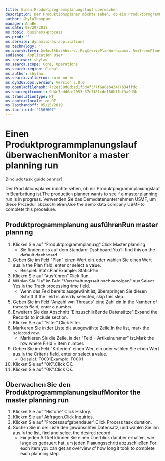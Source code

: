 ```yaml
---
title: Einen Produktprogrammplanungslauf überwachen
description: Der Produktionsplaner möchte sehen, ob ein Produktprogrammplanungslauf in Bearbeitung ist.
author: ShylaThompson
manager: AnnBe
ms.date: 08/29/2018
ms.topic: business-process
ms.prod: ''
ms.service: dynamics-ax-applications
ms.technology: ''
ms.search.form: DefaultDashboard, ReqCreatePlanWorkspace, ReqTransPlanCard, SysQueryForm, InventItemIdLookupSimple, ReqLog, ReqProcessTaskTrace
audience: Application User
ms.reviewer: shylaw
ms.search.scope: Core, Operations
ms.search.region: Global
ms.author: shylaw
ms.search.validFrom: 2016-06-30
ms.dyn365.ops.version: Version 7.0.0
ms.openlocfilehash: 7c2e158d8cbad1f5d4f377f6a8eb43487b34ffdc
ms.sourcegitcommit: 9d4c7edd0ae2053c37c7d81cdd180b16bf3a9d3b
ms.translationtype: HT
ms.contentlocale: de-DE
ms.lasthandoff: 05/15/2019
ms.locfileid: "1565607"
---
```

# <a name="monitor-a-master-planning-run"></a><span data-ttu-id="1e87e-103">Einen Produktprogrammplanungslauf überwachen</span><span class="sxs-lookup"><span data-stu-id="1e87e-103">Monitor a master planning run</span></span>

[!include [task guide banner](../../includes/task-guide-banner.md)]

<span data-ttu-id="1e87e-104">Der Produktionsplaner möchte sehen, ob ein Produktprogrammplanungslauf in Bearbeitung ist.</span><span class="sxs-lookup"><span data-stu-id="1e87e-104">The production planner wants to see if a master planning run is in progress.</span></span> <span data-ttu-id="1e87e-105">Verwenden Sie das Demodatenunternehmen USMF, um diese Prozedur abzuschließen.</span><span class="sxs-lookup"><span data-stu-id="1e87e-105">Use the demo data company USMF to complete this procedure.</span></span>


## <a name="run-master-planning"></a><span data-ttu-id="1e87e-106">Produktprogrammplanung ausführen</span><span class="sxs-lookup"><span data-stu-id="1e87e-106">Run master planning</span></span>
1. <span data-ttu-id="1e87e-107">Klicken Sie auf "Produktprogrammplanung".</span><span class="sxs-lookup"><span data-stu-id="1e87e-107">Click Master planning.</span></span>
    * <span data-ttu-id="1e87e-108">Sie finden dies auf dem Standard-Dashboard.</span><span class="sxs-lookup"><span data-stu-id="1e87e-108">You'll find this on the default dashboard.</span></span>  
2. <span data-ttu-id="1e87e-109">Geben Sie im Feld "Plan" einen Wert ein, oder wählen Sie einen Wert aus.</span><span class="sxs-lookup"><span data-stu-id="1e87e-109">In the Plan field, enter or select a value.</span></span>
    * <span data-ttu-id="1e87e-110">Beispiel: StaticPlan</span><span class="sxs-lookup"><span data-stu-id="1e87e-110">Example: StaticPlan</span></span>  
3. <span data-ttu-id="1e87e-111">Klicken Sie auf "Ausführen".</span><span class="sxs-lookup"><span data-stu-id="1e87e-111">Click Run.</span></span>
4. <span data-ttu-id="1e87e-112">Wählen Sie "Ja" im Feld "Verarbeitungszeit nachverfolgen" aus.</span><span class="sxs-lookup"><span data-stu-id="1e87e-112">Select Yes in the Track processing time field.</span></span>
    * <span data-ttu-id="1e87e-113">Wenn das Feld bereits ausgewählt ist, überspringen Sie diesen Schritt.</span><span class="sxs-lookup"><span data-stu-id="1e87e-113">If the field is already selected, skip this step.</span></span>  
5. <span data-ttu-id="1e87e-114">Geben Sie im Feld "Anzahl von Threads" eine Zahl ein.</span><span class="sxs-lookup"><span data-stu-id="1e87e-114">In the Number of threads field, enter a number.</span></span>
6. <span data-ttu-id="1e87e-115">Erweitern Sie den Abschnitt "Einzuschließende Datensätze".</span><span class="sxs-lookup"><span data-stu-id="1e87e-115">Expand the Records to include section.</span></span>
7. <span data-ttu-id="1e87e-116">Klicken Sie auf "Filter".</span><span class="sxs-lookup"><span data-stu-id="1e87e-116">Click Filter.</span></span>
8. <span data-ttu-id="1e87e-117">Markieren Sie in der Liste die ausgewählte Zeile.</span><span class="sxs-lookup"><span data-stu-id="1e87e-117">In the list, mark the selected row.</span></span>
    * <span data-ttu-id="1e87e-118">Markieren Sie die Zeile, in der "Feld = Artikelnummer" ist.</span><span class="sxs-lookup"><span data-stu-id="1e87e-118">Mark the row where Field = Item number.</span></span>  
9. <span data-ttu-id="1e87e-119">Geben Sie im Feld "Kriterien" einen Wert ein oder wählen Sie einen Wert aus.</span><span class="sxs-lookup"><span data-stu-id="1e87e-119">In the Criteria field, enter or select a value.</span></span>
    * <span data-ttu-id="1e87e-120">Beispiel: T0001</span><span class="sxs-lookup"><span data-stu-id="1e87e-120">Example: T0001</span></span>  
10. <span data-ttu-id="1e87e-121">Klicken Sie auf "OK".</span><span class="sxs-lookup"><span data-stu-id="1e87e-121">Click OK.</span></span>
11. <span data-ttu-id="1e87e-122">Klicken Sie auf "OK".</span><span class="sxs-lookup"><span data-stu-id="1e87e-122">Click OK.</span></span>

## <a name="monitor-the-master-planning-run"></a><span data-ttu-id="1e87e-123">Überwachen Sie den Produktprogrammplanungslauf</span><span class="sxs-lookup"><span data-stu-id="1e87e-123">Monitor the master planning run</span></span>
1. <span data-ttu-id="1e87e-124">Klicken Sie auf "Historie".</span><span class="sxs-lookup"><span data-stu-id="1e87e-124">Click History.</span></span>
2. <span data-ttu-id="1e87e-125">Klicken Sie auf Abfragen.</span><span class="sxs-lookup"><span data-stu-id="1e87e-125">Click Inquiries.</span></span>
3. <span data-ttu-id="1e87e-126">Klicken Sie auf "Prozessaufgabendauer".</span><span class="sxs-lookup"><span data-stu-id="1e87e-126">Click Process task duration.</span></span>
4. <span data-ttu-id="1e87e-127">Suchen Sie in der Liste den gewünschten Datensatz, und wählen Sie ihn aus.</span><span class="sxs-lookup"><span data-stu-id="1e87e-127">In the list, find and select the desired record.</span></span>
    * <span data-ttu-id="1e87e-128">Für jeden Artikel können Sie einen Überblick darüber erhalten, wie lange es gedauert hat, um jeden Planungsschritt abzuschließen.</span><span class="sxs-lookup"><span data-stu-id="1e87e-128">For each item you can get an overview of how long it took to complete each planning step.</span></span>  

